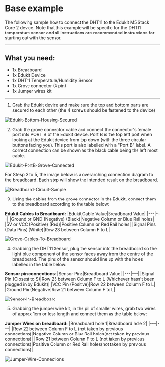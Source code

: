# Base example

The following sample how to connect the DHT11 to the Edukit M5 Stack Core 2 device. Note that this example will be specific for the DHT11 temperature sensor and all instructions are recommended instructions for starting out with the sensor.

***

## What you need:

- 1x Breadboard
- 1x Edukit Device
- 1x DHT11 Temperature/Humidity Sensor
- 1x Grove connector (4 pin)
- 1x Jumper wires kit

***

1. Grab the Edukit device and make sure the top and bottom parts are secured to each other (the 4 screws should be fastened to the device)

![Edukit-Bottom-Housing-Secured](Sealed_Edukit.jpg)

2. Grab the grove connector cable and connect the connector's female port into PORT B of the Edukit device. Port B is the top left port when looking at the Edukit device from top down (with the three circular buttons facing you). This port is also labelled with a "Port B" label. A correct connection can be shown as the black cable being the left most cable.

![Edukit-PortB-Grove-Connected](Edukit_Grove_connector.jpg)

For Stesp 3 to 5, the image below is a overarching connection diagram to the breadboard. Each step will show the intended result on the breadboard.

![Breadboard-Circuit-Sample](Circuit_Options.png)

3. Using the cables from the grove connector in the Edukit, connect them to the breadboard according to the table below:

**Edukit Cables to Breadboard:**
|Edukit Cable Value|Breadboard Value|
|---|---|
|Ground or GND (Negative) (Black)|Negative Column or Blue Rail holes|
|5V or VCC (Positive) (Red)|Positive Column or Red Rail holes|
|Signal Pins (Data Pins) (White)|Row 23 between Column F to L|

![Grove-Cables-To-Breadboard](Grove_To_Breadboard.jpg)

4. Grabbing the DHT11 Sensor, plug the sensor into the breadboard so the light blue component of the sensor faces away from the centre of the breadboard. The pins of the sensor should line up with the holes labelled in the table below:

**Sensor pin connections:**
|Sensor Pins|Breadboard Value|
|---|---|
|Signal Pin (Closest to S)|Row 23 between Column F to L (Whichever hasn't been plugged in by Edukit)|
|VCC Pin (Positive)|Row 22 between Column F to L|
|Ground Pin (Negative|Row 21 between Column F to L|

![Sensor-In-Breadboard](Sensor_In_Breadboard.jpg)

5. Grabbing the jumper wire kit, in the pil of smaller wires, grab two wires of approx 1cm or less length and connect them as the table below:

**Jumper Wires on breadboard:**
|Breadboard hole 1|Breadboard hole 2|
|---|---|
|Row 22 between Column F to L (not taken by previous connections)|Negative Column or Blue Rail holes(not taken by previous connections)|
|Row 21 between Column F to L (not taken by previous connections)|Positive Column or Red Rail holes(not taken by previous connections)|

![Jumper-Wire-Connections](Jumper_connections.jpg)
